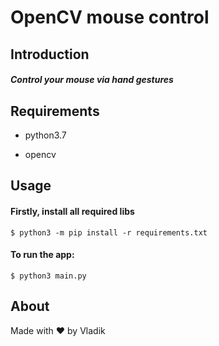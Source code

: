 # OpenCV mouse control


## Introduction

##### Control your mouse via hand gestures

## Requirements
* python3.7

* opencv

## Usage

#### Firstly, install all required libs

```shell
$ python3 -m pip install -r requirements.txt
```
#### To run the app:

```
$ python3 main.py
```


## About



Made with ❤️ by Vladik
